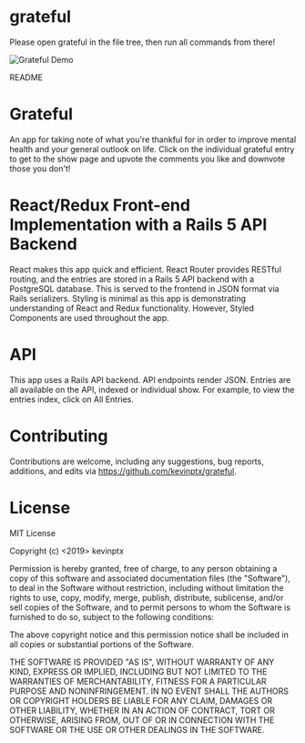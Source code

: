 # grateful

Please open grateful in the file tree, then run all commands from there!

![Grateful Demo](https://res.cloudinary.com/dmbc3nfik/image/upload/v1558642729/grateful_q2t74b.gif)

README

# Grateful

An app for taking note of what you're thankful for in order to improve mental health and your general outlook on life. Click on the individual grateful entry to get to the show page and upvote the comments you like and downvote those you don't!

# React/Redux Front-end Implementation with a Rails 5 API Backend

React makes this app quick and efficient. React Router provides RESTful routing, and the entries are stored in a Rails 5 API backend with a PostgreSQL database. This is served to the frontend in JSON format via Rails serializers. Styling is minimal as this app is demonstrating understanding of React and Redux functionality. However, Styled Components are used throughout the app.

# API

This app uses a Rails API backend. API endpoints render JSON. Entries are all available on the API, indexed or individual show. For example, to view the entries index, click on All Entries.

# Contributing

Contributions are welcome, including any suggestions, bug reports, additions, and edits via https://github.com/kevinptx/grateful.

# License

MIT License

Copyright (c) <2019> kevinptx

Permission is hereby granted, free of charge, to any person obtaining a copy of this software and associated documentation files (the "Software"), to deal in the Software without restriction, including without limitation the rights to use, copy, modify, merge, publish, distribute, sublicense, and/or sell copies of the Software, and to permit persons to whom the Software is furnished to do so, subject to the following conditions:

The above copyright notice and this permission notice shall be included in all copies or substantial portions of the Software.

THE SOFTWARE IS PROVIDED "AS IS", WITHOUT WARRANTY OF ANY KIND, EXPRESS OR IMPLIED, INCLUDING BUT NOT LIMITED TO THE WARRANTIES OF MERCHANTABILITY, FITNESS FOR A PARTICULAR PURPOSE AND NONINFRINGEMENT. IN NO EVENT SHALL THE AUTHORS OR COPYRIGHT HOLDERS BE LIABLE FOR ANY CLAIM, DAMAGES OR OTHER LIABILITY, WHETHER IN AN ACTION OF CONTRACT, TORT OR OTHERWISE, ARISING FROM, OUT OF OR IN CONNECTION WITH THE SOFTWARE OR THE USE OR OTHER DEALINGS IN THE SOFTWARE.
